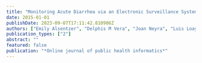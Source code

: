 ```yaml
---
title: "Monitoring Acute Diarrhea via an Electronic Surveillance System in the Peruvian Navy"
date: 2015-01-01
publishDate: 2023-09-07T17:11:42.810906Z
authors: ["Emily Alsentzer", "Delphis M Vera", "Joan Neyra", "Luis Loayza", "Ricardo A Hora", "Victor B Osorio", "Jose Quispe", "Sarah-Blythe Ballard", "David Blazes"]
publication_types: ["2"]
abstract: ""
featured: false
publication: "*Online journal of public health informatics*"
---
```


